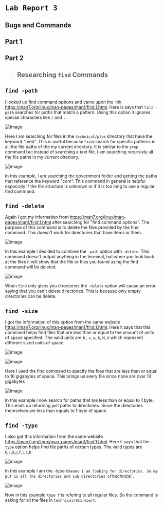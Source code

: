 # `Lab Report 3`

## Bugs and Commands

## **Part 1** 

> ## 




## **Part 2**

> ## Researching `find` Commands

## `find -path`

I looked up find command options and came upon the link https://man7.org/linux/man-pages/man1/find.1.html. Here is says that `find -path` searches for paths that match a pattern. Using this option it ignores special characters like `/` and `.`. 

![image](https://github.com/m3cortez/cse15l-lab-reports/assets/130080853/c01f2ca4-754c-4961-8122-57aaba23ac6b)

Here I am searching for files in the `technical/plos` directory that have the keyword "med". This is useful because I can search for specific patterns in all the file paths of the my current directory. It is similar to the `grep` command but instead of searching a text file, I am searching recursivly all the file paths in my current directory. 

![image](https://github.com/m3cortez/cse15l-lab-reports/assets/130080853/7d347f8a-407e-4750-94c8-5bbb191062b5)

In this example, I am searching the government folder and getting the paths that reference the keyword "com". This command in general is helpful especially if the file structure is unknown or if it is too long to use a regular find command. 


## `find -delete`

Again I got my information from https://man7.org/linux/man-pages/man1/find.1.html after searching for "find command options". The purpose of this command is to delete the files provided by the find command. This doesn't work for directories that have items in them. 

![image](https://github.com/m3cortez/cse15l-lab-reports/assets/130080853/847c530f-07fd-4657-b998-9f66ff077428)

In this example I decided to combine the `-path` option with `-delete`. This command doesn't output anything in the terminal, but when you look back at the files it will show that the file or files you found using the find command will be deleted. 

![image](https://github.com/m3cortez/cse15l-lab-reports/assets/130080853/a1a13642-65d1-4046-bb94-963d9739bb8b)

When `find` only gives you directories the `-delete` option will cause an error saying that you can't delete directories. This is because only empty directories can be delete.

## `find -size`

I got the information of this option from the same website https://man7.org/linux/man-pages/man1/find.1.html. Here it says that this command helps find files that are less than or equal to the amount of units of space specified. The valid units are `b` , `c`, `w`, `k`, `M`, `G` which represent different sized units of space. 

![image](https://github.com/m3cortez/cse15l-lab-reports/assets/130080853/397591be-68d8-4823-90c7-4bbd5c2a6117)

![image](https://github.com/m3cortez/cse15l-lab-reports/assets/130080853/bd0b8398-d77a-4b27-b3e8-ee77581f2f25)

Here I used the find command to specify the files that are less than or equal to 10 gigabytes of space. This brings us every file since none are over 10 gigabytes

![image](https://github.com/m3cortez/cse15l-lab-reports/assets/130080853/14f20413-e016-481e-a35c-46dd1ba85c55)

 In this example I now search for paths that are less than or equal to 1 byte. This ends up returning just paths to directories. Since the directories themselves are less than equals to 1 byte of space. 



## `find -type`

I also got this information from the same website https://man7.org/linux/man-pages/man1/find.1.html. Here it says that the `-type` option helps find file paths of certain types. The valid types are `b`,`c`,`d`,`p`,`f`,`l`,`s`,`D`. 

![image](https://github.com/m3cortez/cse15l-lab-reports/assets/130080853/a6561e90-94b7-4039-b683-aca919086f89)

In this example I am the -type d` means I am looking for directories. So my put is all the directories and sub directories of `/technical`. 

![image](https://github.com/m3cortez/cse15l-lab-reports/assets/130080853/aa4c4e34-aa00-4c25-8f62-f5cc088d0412)

Now in this example `type f` is refering to all regular files. So the command is asking for all the files in `technical/911report`. 

